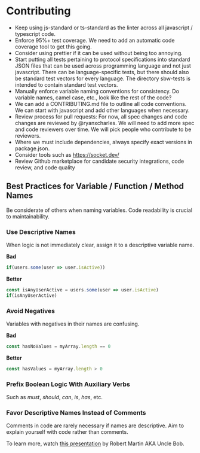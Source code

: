 Contributing
============

- Keep using js-standard or ts-standard as the linter across all javascript / typescript code.
- Enforce 95%+ test coverage. We need to add an automatic code coverage tool to
  get this going.
- Consider using prettier if it can be used without being too annoying.
- Start putting all tests pertaining to protocol specifications into standard
  JSON files that can be used across programming language and not just
  javascript. There can be language-specific tests, but there should also be
  standard test vectors for every language. The directory sbw-tests is intended
  to contain standard test vectors.
- Manually enforce variable naming conventions for consistency. Do variable
  names, camel case, etc., look like the rest of the code?
- We can add a CONTRIBUTING.md file to outline all code conventions. We can
  start with javascript and add other languages when necessary.
- Review process for pull requests: For now, all spec changes and code changes
  are reviewed by @ryanxcharles. We will need to add more spec and code
  reviewers over time. We will pick people who contribute to be reviewers.
- Where we must include dependencies, always specify exact versions in
  package.json.
- Consider tools such as <https://socket.dev/>
- Review Github marketplace for candidate security integrations, code review, and code quality

## Best Practices for Variable / Function / Method Names

Be considerate of others when naming variables. Code readability is crucial to maintainability. 

### Use Descriptive Names

When logic is not immediately clear, assign it to a descriptive variable name.

**Bad**

```JavaScript
if(users.some(user => user.isActive))
```

**Better**

```JavaScript
const isAnyUserActive = users.some(user => user.isActive)
if(isAnyUserActive)
```

### Avoid Negatives

Variables with negatives in their names are confusing.

**Bad**

```JavaScript
const hasNoValues = myArray.length == 0
```

**Better** 

```JavaScript
const hasValues = myArray.length > 0
```

### Prefix Boolean Logic With Auxiliary Verbs

Such as *must*, *should*, *can*, *is*, *has*, etc.

### Favor Descriptive Names Instead of Comments

Comments in code are rarely necessary if names are descriptive. Aim to explain yourself with code rather than comments.

To learn more, watch [this presentation](https://www.youtube.com/watch?v=2a_ytyt9sf8) by Robert Martin AKA Uncle Bob.
